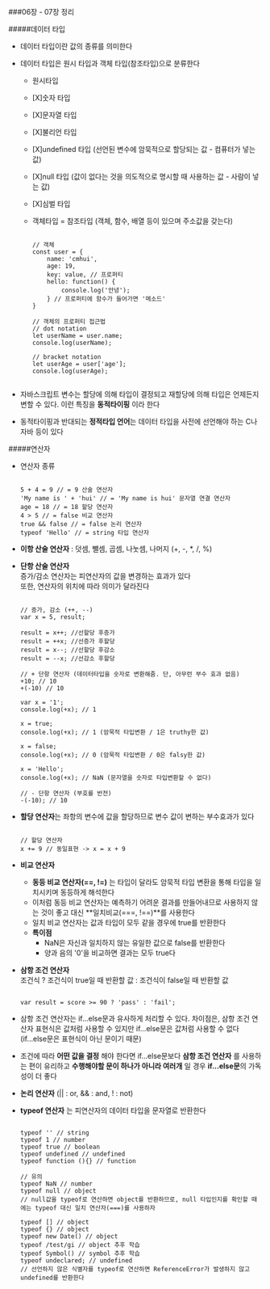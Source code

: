 ###06장 - 07장 정리

#####데이터 타입

-   데이터 타입이란 값의 종류를 의미한다
    
-   데이터 타입은 원시 타입과 객체 타입(참조타입)으로 분류한다
    
    -   원시타입
        
    -   [X]숫자 타입
        
    -   [X]문자열 타입
        
    -   [X]불리언 타입
        
    -   [X]undefined 타입 (선언된 변수에 암묵적으로 할당되는 값 - 컴퓨터가 넣는 값)
        
    -   [X]null 타입 (값이 없다는 것을 의도적으로 명시할 때 사용하는 값 - 사람이 넣는 값)
        
    -   [X]심벌 타입
        
    -   객체타입 = 참조타입 (객체, 함수, 배열 등이 있으며 주소값을 갖는다)
        
        ```
        
        // 객체
        const user = {
            name: 'cmhui',
            age: 19,
            key: value, // 프로퍼티
            hello: function() {
                console.log('안녕');
            } // 프로퍼티에 함수가 들어가면 '메소드'
        }
        
        // 객체의 프로퍼티 접근법
        // dot notation
        let userName = user.name;
        console.log(userName);
        
        // bracket notation
        let userAge = user['age'];
        console.log(userAge);
        
        
        ```
        
-   자바스크립트 변수는 할당에 의해 타입이 결정되고 재할당에 의해 타입은 언제든지 변할 수 있다. 이런 특징을 **동적타이핑** 이라 한다
    
-   동적타이핑과 반대되는 **정적타입 언어**는 데이터 타입을 사전에 선언해야 하는 C나 자바 등이 있다
    

#####연산자

-   연산자 종류
    
    ```
    
    5 + 4 = 9 // = 9 산술 연산자
    'My name is ' + 'hui' // = 'My name is hui' 문자열 연결 연산자
    age = 18 // = 18 할당 연산자
    4 > 5 // = false 비교 연산자
    true && false // = false 논리 연산자
    typeof 'Hello' // = string 타입 연산자
    
    ```
    
-   **이항 산술 연산자** : 덧셈, 뺄셈, 곱셈, 나눗셈, 나머지 (+, -, \*, /, %)
    
-   **단항 산술 연산자**  
    증가/감소 연산자는 피연산자의 값을 변경하는 효과가 있다  
    또한, 연산자의 위치에 따라 의미가 달라진다
    
      ```

      // 증가, 감소 (++, --)
      var x = 5, result;
    
      result = x++; //선할당 후증가
      result = ++x; //선증가 후할당
      result = x--; //선할당 후감소
      result = --x; //선감소 후할당
    
      // + 단항 연산자 (데이터타입을 숫자로 변환해줌. 단, 아무런 부수 효과 없음)
      +10; // 10
      +(-10) // 10
    
      var x = '1';
      console.log(+x); // 1
    
      x = true;
      console.log(+x); // 1 (암묵적 타입변환 / 1은 truthy한 값)
    
      x = false;
      console.log(+x); // 0 (암묵적 타입변환 / 0은 falsy한 값)
    
      x = 'Hello';
      console.log(+x); // NaN (문자열을 숫자로 타입변환할 수 없다)
    
      // - 단항 연산자 (부호를 반전)
      -(-10); // 10

      ```
      
    
-   **할당 연산자**는 좌항의 변수에 값을 할당하므로 변수 값이 변하는 부수효과가 있다
    
    ```
    
    // 할당 연산자
    x += 9 // 동일표현 -> x = x + 9
    
    ```
    
-   **비교 연산자**
    
    -   **동등 비교 연산자(==, !=)** 는 타입이 달라도 암묵적 타입 변환을 통해 타입을 일치시키며 동등하게 해석한다
    -   이처럼 동등 비교 연산자는 예측하기 어려운 결과를 만들어내므로 사용하지 않는 것이 좋고 대신 **일치비교(===, !==)**를 사용한다
    -   일치 비교 연산자는 값과 타입이 모두 같을 경우에 true를 반환한다
    -   **특이점**
        -   NaN은 자신과 일치하지 않는 유일한 값으로 false를 반환한다
        -   양과 음의 '0'을 비교하면 결과는 모두 true다

-   **삼항 조건 연산자**  
    조건식 ? 조건식이 true일 때 반환할 값 : 조건식이 false일 때 반환할 값
    
    ```
    
    var result = score >= 90 ? 'pass' : 'fail';
    
    ```
    
-   삼항 조건 연산자는 if...else문과 유사하게 처리할 수 있다. 차이점은, 삼항 조건 연산자 표현식은 값처럼 사용할 수 있지만 if...else문은 값처럼 사용할 수 없다 (if...else문은 표현식이 아닌 문이기 때문)
    
-   조건에 따라 **어떤 값을 결정** 해야 한다면 if...else문보다 **삼항 조건 연산자** 를 사용하는 편이 유리하고 **수행해야할 문이 하나가 아니라 여러개** 일 경우 **if...else문**의 가독성이 더 좋다
    
-   **논리 연산자** (|| : or, && : and, ! : not)
    
-   **typeof 연산자** 는 피연산자의 데이터 타입을 문자열로 반환한다
    
      ```
      
      typeof '' // string
      typeof 1 // number
      typeof true // boolean
      typeof undefined // undefined
      typeof function (){} // function
    
      // 유의
      typeof NaN // number  
      typeof null // object  
      // null값을 typeof로 연산하면 object를 반환하므로, null 타입인지를 확인할 때에는 typeof 대신 일치 연산자(===)를 사용하자
    
      typeof [] // object   
      typeof {} // object    
      typeof new Date() // object  
      typeof /test/gi // object 추후 학습  
      typeof Symbol() // symbol 추후 학습  
      typeof undeclared; // undefined  
      // 선언하지 않은 식별자를 typeof로 연산하면 ReferenceError가 발생하지 않고 undefined를 반환한다

      ```